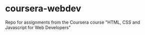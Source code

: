 # coursera-webdev
Repo for assignments from the Coursera course "HTML, CSS and Javascript for Web Developers"
